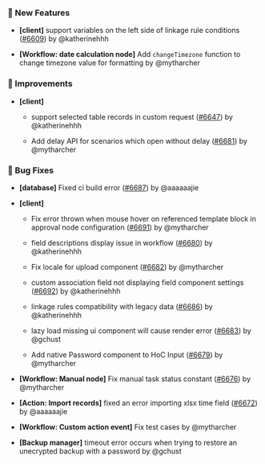 ### 🎉 New Features

- **[client]** support variables on the left side of linkage rule conditions ([#6609](https://github.com/nocobase/nocobase/pull/6609)) by @katherinehhh

- **[Workflow: date calculation node]** Add `changeTimezone` function to change timezone value for formatting by @mytharcher

### 🚀 Improvements

- **[client]**
  - support selected table records in custom request ([#6647](https://github.com/nocobase/nocobase/pull/6647)) by @katherinehhh

  - Add delay API for scenarios which open without delay ([#6681](https://github.com/nocobase/nocobase/pull/6681)) by @mytharcher

### 🐛 Bug Fixes

- **[database]** Fixed ci build error ([#6687](https://github.com/nocobase/nocobase/pull/6687)) by @aaaaaajie

- **[client]**
  - Fix error thrown when mouse hover on referenced template block in approval node configuration ([#6691](https://github.com/nocobase/nocobase/pull/6691)) by @mytharcher

  - field descriptions display issue in workflow ([#6680](https://github.com/nocobase/nocobase/pull/6680)) by @katherinehhh

  - Fix locale for upload component ([#6682](https://github.com/nocobase/nocobase/pull/6682)) by @mytharcher

  - custom association field not displaying field component  settings ([#6692](https://github.com/nocobase/nocobase/pull/6692)) by @katherinehhh

  - linkage rules compatibility with legacy data ([#6686](https://github.com/nocobase/nocobase/pull/6686)) by @katherinehhh

  - lazy load missing ui component will cause render error ([#6683](https://github.com/nocobase/nocobase/pull/6683)) by @gchust

  - Add native Password component to HoC Input ([#6679](https://github.com/nocobase/nocobase/pull/6679)) by @mytharcher

- **[Workflow: Manual node]** Fix manual task status constant ([#6676](https://github.com/nocobase/nocobase/pull/6676)) by @mytharcher

- **[Action: Import records]** fixed an error importing xlsx time field ([#6672](https://github.com/nocobase/nocobase/pull/6672)) by @aaaaaajie

- **[Workflow: Custom action event]** Fix test cases by @mytharcher

- **[Backup manager]** timeout error occurs when trying to restore an unecrypted backup with a password by @gchust

